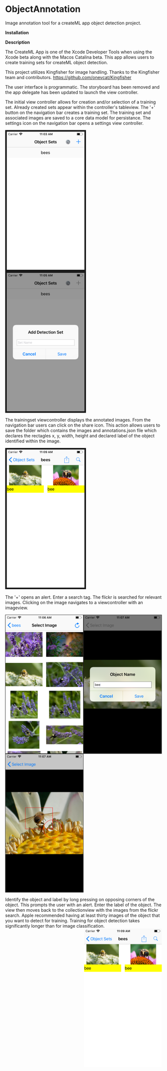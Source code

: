 # ObjectAnnotation
Image annotation tool for a createML app object detection project.

<b>Installation</b>

<b>Description</b>

The CreateML App is one of the Xcode Developer Tools when using the Xcode beta along with the Macos Catalina beta. This app allows users to create training sets for createML object detection. 

This project utilizes Kingfisher for image handling. Thanks to the Kingfisher team and contributors. 
https://github.com/onevcat/Kingfisher

The user interface is programmatic. The storyboard has been removed and the app delegate has been updated to launch the view controller.

The initial view controller allows for creation and/or selection of a training set. Already created sets appear within the controller's tableview. The '+' button on the navigation bar creates a training set. The training set and associated images are saved to a core data model for persistance. The settings icon on the navigation bar opens a settings view controller. 
<p>
<img align="left" width="250" border = "5" src="https://github.com/david-p-lang/ObjectAnnotation/blob/master/images/TrainingSetList.png">
<img align="center" width="250" border="5" src="https://github.com/david-p-lang/ObjectAnnotation/blob/master/images/AddSet.png">
<p>

The trainingset viewcontroller displays the annotated images. From the navigation bar users can click on the share icon. This action allows users to save the folder which contains the images and annotations.json file which declares the rectagles x, y, width, height and declared label of the object identified within the image.

<img width="250" border="5" src="https://github.com/david-p-lang/ObjectAnnotation/blob/master/images/LabeledImages.png">

The '+' opens an alert. Enter a search tag. The flickr is searched for relevant images. Clicking on the image navigates to a viewcontroller with an imageview. 
<p>
<img align="left" width="250" border="1" src="https://github.com/david-p-lang/ObjectAnnotation/blob/master/images/ImageSelection.png">
<img align="center" width="250" border="1" src="https://github.com/david-p-lang/ObjectAnnotation/blob/master/images/AddLabel.png">
<img align="center" width="250" border="1" src="https://github.com/david-p-lang/ObjectAnnotation/blob/master/images/ObjectFrame.png">

<p>
Identify the object and label by long pressing on opposing corners of the object. This prompts the user with an alert. Enter the label of the object. The view then moves back to the collectionview with the images from the flickr search. Apple recommended having at least thirty images of the object that you want to detect for training. Training for object detection takes significantly longer than for image classification.



<img align="right" width="250" src="https://github.com/david-p-lang/ObjectAnnotation/blob/master/images/LabeledImages.png">


